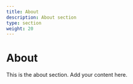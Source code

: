 ```yaml
---
title: About
description: About section
type: section
weight: 20
---
```


# About

This is the about section. Add your content here.

<!-- TODO: Customize this section -->
